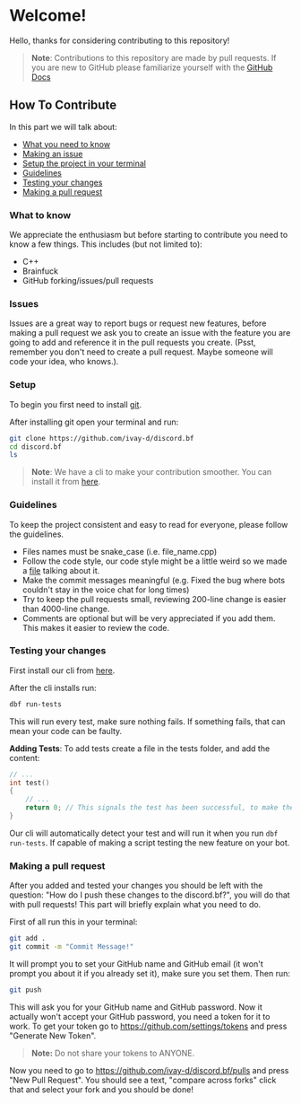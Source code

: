 # Welcome!
Hello, thanks for considering contributing to this repository!
> **Note**: Contributions to this repository are made by pull requests. If you are new to GitHub please familiarize yourself with the [GitHub Docs](https://docs.github.com/en/pull-requests)

## How To Contribute
In this part we will talk about:
  - [What you need to know](#what-to-know)
  - [Making an issue](#issues)
  - [Setup the project in your terminal](#setup)
  - [Guidelines](#guidelines)
  - [Testing your changes](#testing-your-changes)
  - [Making a pull request](#making-a-pull-request)

### What to know
We appreciate the enthusiasm but before starting to contribute you need to know a few things. This includes (but not limited to):
  - C++
  - Brainfuck
  - GitHub forking/issues/pull requests 

### Issues
Issues are a great way to report bugs or request new features, before making a pull request we ask you to create an issue with the feature you are going to add and reference it in the pull requests you create. (Psst, remember you don't need to create a pull request. Maybe someone will code your idea, who knows.).

### Setup
To begin you first need to install [git](https://git-scm.com/doc).
 
 After installing git open your terminal and run:
 ```bash
 git clone https://github.com/ivay-d/discord.bf
 cd discord.bf 
 ls
 ```
> **Note**: We have a cli to make your contribution smoother. You can install it from [here](https://github.com/ivay-d/discord.bf-cli).

### Guidelines
 To keep the project consistent and easy to read for everyone, please follow the guidelines.

   - Files names must be snake\_case (i.e. file\_name.cpp)
   - Follow the code style, our code style might be a little weird so we made a [file](./CODE_STYLE.md) talking about it.
   - Make the commit messages meaningful (e.g. Fixed the bug where bots couldn't stay in the voice chat for long times)
   - Try to keep the pull requests small, reviewing 200-line change is easier than 4000-line change.
   - Comments are optional but will be very appreciated if you add them. This makes it easier to review the code.

### Testing your changes
First install our cli from [here](https://github.com/ivay-d/discord.bf-cli).

After the cli installs run:
```bash
dbf run-tests
```
This will run every test, make sure nothing fails. If something fails, that can mean your code can be faulty.

**Adding Tests**:
To add tests create a file in the tests folder, and add the content:
```c++
// ...
int test()
{
    // ...
    return 0; // This signals the test has been successful, to make the test fail replace 0 with 1.
}
```
Our cli will automatically detect your test and will run it when you run `dbf run-tests`.
If capable of making a script testing the new feature on your bot.

### Making a pull request
After you added and tested your changes you should be left with the question: "How do I push these changes to the discord.bf?", you will do that with pull requests! This part will briefly explain what you need to do.

First of all run this in your terminal:
```bash
git add .
git commit -m "Commit Message!"
```
It will prompt you to set your GitHub name and GitHub email (it won't prompt you about it if you already set it), make sure you set them.
Then run:
```bash
git push
```
This will ask you for your GitHub name and GitHub password. Now it actually won't accept your GitHub password, you need a token for it to work. To get your token go to https://github.com/settings/tokens and press "Generate New Token".
> **Note:** Do not share your tokens to ANYONE.

Now you need to go to https://github.com/ivay-d/discord.bf/pulls and press "New Pull Request". You should see a text, "compare across forks" click that and select your fork and you should be done!
